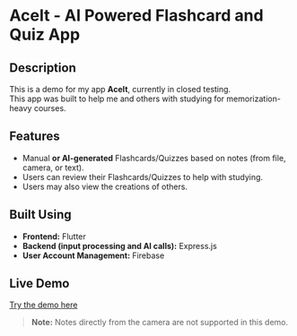 # AceIt - AI Powered Flashcard and Quiz App

## Description
This is a demo for my app **AceIt**, currently in closed testing.  
This app was built to help me and others with studying for memorization-heavy courses.

## Features
- Manual **or AI-generated** Flashcards/Quizzes based on notes (from file, camera, or text).  
- Users can review their Flashcards/Quizzes to help with studying.  
- Users may also view the creations of others.

## Built Using
- **Frontend:** Flutter  
- **Backend (input processing and AI calls):** Express.js  
- **User Account Management:** Firebase

## Live Demo
[Try the demo here](https://josh-needs-help.github.io/AceIt-Demo/)
> **Note:** Notes directly from the camera are not supported in this demo.
